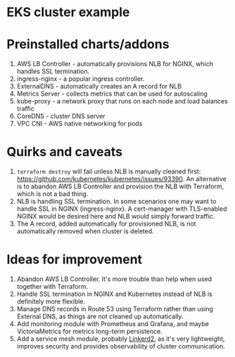 EKS cluster example
===================

# Preinstalled charts/addons

1. AWS LB Controller - automatically provisions NLB for NGINX, which handles SSL termination.
2. ingress-nginx - a popular ingress controller.
3. ExternalDNS - automatically creates an A record for NLB
4. Metrics Server - collects metrics that can be used for autoscaling
5. kube-proxy - a network proxy that runs on each node and load balances traffic
6. CoreDNS - cluster DNS server
7. VPC CNI - AWS native networking for pods

# Quirks and caveats

1. `terraform destroy` will fail unless NLB is manually cleaned first: https://github.com/kubernetes/kubernetes/issues/93390.
An alternative is to abandon AWS LB Controller and provision the NLB with Terraform, which is not a bad thing.
2. NLB is handling SSL termination. In some scenarios one may want to handle SSL in NGINX (ingress-nginx). A cert-manager with TLS-enabled NGINX would be desired here and NLB would simply forward traffic.
3. The A record, added automatically for provisioned NLB, is not automatically removed when cluster is deleted.

# Ideas for improvement

1. Abandon AWS LB Controller. It's more trouble than help when used together with Terraform.
2. Handle SSL termination in NGINX and Kubernetes instead of NLB is definitely more flexible.
3. Manage DNS records in Route 53 using Terraform rather than using External DNS, as things are not cleaned up automatically.
4. Add monitoring module with Prometheus and Grafana, and maybe VictoriaMetrics for metrics long-term persistence.
5. Add a service mesh module, probably [Linkerd2](https://linkerd.io/), as it's very lightweight, improves security and provides observability of cluster communication.